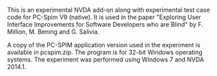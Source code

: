 This is an experimental NVDA add-on along with experimental test case code for PC-Spim V9 (native). It is used in the paper "Exploring User Interface Improvements for Software Developers who are Blind" by F. Million, M. Bening and G. Salivia.

A copy of the PC-SPIM application version used in the experiment is available in pcspim.zip. The program is for 32-bit Windows operating systems. The experiment was performed using Windows 7 and NVDA 2014.1. 